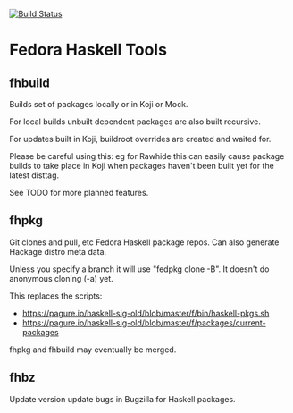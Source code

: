 [![Build Status](https://travis-ci.org/fedora-haskell/fedora-haskell-tools.png)](https://travis-ci.org/fedora-haskell/fedora-haskell-tools)

# Fedora Haskell Tools

## fhbuild
Builds set of packages locally or in Koji or Mock.

For local builds unbuilt dependent packages are also built recursive.

For updates built in Koji, buildroot overrides are created and waited for.

Please be careful using this: eg for Rawhide this can easily cause
package builds to take place in Koji when packages haven't been built
yet for the latest disttag.

See TODO for more planned features.

## fhpkg
Git clones and pull, etc Fedora Haskell package repos.
Can also generate Hackage distro meta data.

Unless you specify a branch it will use "fedpkg clone -B".
It doesn't do anonymous cloning (-a) yet.

This replaces the scripts:
- https://pagure.io/haskell-sig-old/blob/master/f/bin/haskell-pkgs.sh
- https://pagure.io/haskell-sig-old/blob/master/f/packages/current-packages


fhpkg and fhbuild may eventually be merged.

## fhbz
Update version update bugs in Bugzilla for Haskell packages.
